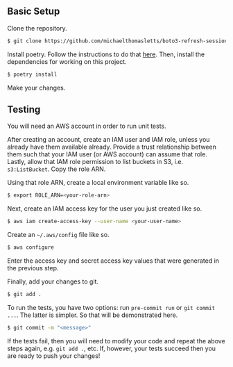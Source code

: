 ## Basic Setup

Clone the repository.

```bash
$ git clone https://github.com/michaelthomasletts/boto3-refresh-session.git && cd boto3-refresh-session
```

Install poetry. Follow the instructions to do that [here](https://python-poetry.org/docs/). Then, install the dependencies for working on this project.

```bash
$ poetry install
```

Make your changes.

## Testing

You will need an AWS account in order to run unit tests.

After creating an account, create an IAM user and IAM role, unless you already have them available already. Provide a trust relationship between them such that your IAM user (or AWS account) can assume that role. Lastly, allow that IAM role permission to list buckets in S3, i.e. `s3:ListBucket`. Copy the role ARN.

Using that role ARN, create a local environment variable like so.

```bash
$ export ROLE_ARN=<your-role-arn>
```

Next, create an IAM access key for the user you just created like so.

```bash
$ aws iam create-access-key --user-name <your-user-name>
```

Create an `~/.aws/config` file like so.

```bash
$ aws configure
```

Enter the access key and secret access key values that were generated in the previous step.

Finally, add your changes to git.

```bash
$ git add .
```

To run the tests, you have two options: run `pre-commit run` or `git commit ...`. The latter is simpler. So that will be demonstrated here.

```bash
$ git commit -m "<message>"
```

If the tests fail, then you will need to modify your code and repeat the above steps again, e.g. `git add .`, etc. If, however, your tests succeed then you are ready to push your changes!